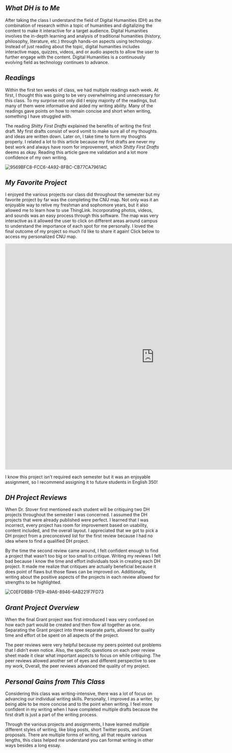 ## *What DH is to Me*

After taking the class I understand the field of Digital Humanities (DH) as the combination of research within a topic of
humanities and digitalizing the content to make it interactive for a target audience. Digital Humanities involves the 
in-depth learning and analysis of traditional humanities (history, philosophy, literature, etc.) through hands-on aspects 
using technology. Instead of just reading about the topic, digital humanities includes interactive maps, quizzes, videos, 
and or audio aspects to allow the user to further engage with the content. Digital Humanities is a continuously evolving 
field as technology continues to advance. 

## *Readings*

Within the first ten weeks of class, we had multiple readings each week. At first, I thought this was going to be very
overwhelming and unnecessary for this class. To my surprise not only did I enjoy majority of the readings, but many 
of them were informative and aided my writing ability. Many of the readings gave points on how to remain concise and 
short when writing, something I have struggled with. 

The reading _Shitty First Drafts_ explained the benefits of writing the first draft. My first drafts consist of word vomit to 
make sure all of my thoughts and ideas are written down. Later on, I take time to form my thoughts properly. I related a lot 
to this article because my first drafts are never my best work and always have room for improvement, which _Shitty First Drafts_
deems as okay. Reading this article gave me validation and a lot more confidence of my own writing. 

![9569BFC8-FCC6-4A92-8FBC-CB77CA7961AC](https://user-images.githubusercontent.com/9569BFC8-FCC6-4A92-8FBC-CB77CA7961AC.png)

## *My Favorite Project*

I enjoyed the various projects our class did throughout the semester but my favorite project by far was the completing the CNU map.
Not only was it an enjoyable way to relive my freshman and sophomore years, but it also allowed me to learn how to use 
ThingLink. Incorporating photos, videos, and sounds was an easy process through this software. The map was very 
interactive as it allowed the user to click on different areas around campus to understand the importance of each spot 
for me personally. I loved the final outcome of my project so much I’d like to share it again! Click below
to access my personalized CNU map.

<iframe width="960" height="729.2193308550186" data-original-width="1614" data-original-height="1226" src="https://www.thinglink.com/card/1498836870233063427" type="text/html" frameborder="0" webkitallowfullscreen mozallowfullscreen allowfullscreen scrolling="no"></iframe><script async src="//cdn.thinglink.me/jse/responsive.js"></script>


I know this project isn’t required each semester but it was an enjoyable assignment, so I recommend assigning it to 
future students in English 350!

## *DH Project Reviews*

When Dr. Stover first mentioned each student will be critiquing two DH projects throughout the semester I was concerned. I
assumed the DH projects that were already published were perfect. I learned that I was incorrect, every project has room for
improvement based on usability, content included, and the overall layout. I appreciated that we got to pick a DH project 
from a preconceived list for the first review because I had no idea where to find a qualified DH project.

By the time the second review came around, I felt confident enough to find a project that wasn’t too big or too small to critique. 
Writing my reviews I felt bad because I know the time and effort individuals took in creating each DH project. It made me realize 
that critiques are actually beneficial because it does point of flaws but those flaws can be improved on. Additionally, 
writing about the positive aspects of the projects in each review allowed for strengths to be highlighted. 

![C0EFDBB8-17E9-49A6-8946-6AB221F7FD73](https://user-images.githubusercontent.com/C0EFDBB8-17E9-49A6-8946-6AB221F7FD73.png)

## *Grant Project Overview*

When the final Grant project was first introduced I was very confused on how each part would be created and then flow all
together as one. Separating the Grant project into three separate parts, allowed for quality time and effort ot be spent 
on all aspects of the project. 

The peer reviews were very helpful because my peers pointed out problems that I didn’t even
notice. Also, the specific questions on each peer review sheet made it clear what important aspects to focus on while 
critiquing. The peer reviews allowed another set of eyes and different perspective to see my work, Overall, the peer 
reviews advanced the quality of my project. 

## *Personal Gains from This Class*

Considering this class was writing-intensive, there was a lot of focus on advancing our individual writing skills. 
Personally, I improved as a writer, by being able to be more concise and to the point when writing. I feel more confident
in my writing when I have completed multiple drafts because the first draft is just a part of the writing process. 

Through the various projects and assignments, I have learned multiple different styles of writing, like blog posts, short Twitter
posts, and Grant proposals. There are multiple forms of writing, all that require various lengths, this class helped me understand 
you can format writing in other ways besides a long essay. 
